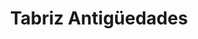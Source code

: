 ---
title: "Tabriz Antigüedades"
url: /ciudad-autonoma-de-buenos-aires/tabriz-antigueedades/
shop: Antiquitäten
---